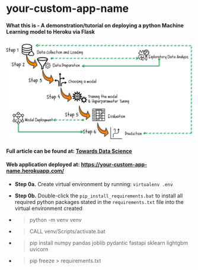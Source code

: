 # your-custom-app-name
#### What this is - A demonstration/tutorial on deploying a python Machine Learning model to Heroku via Flask 
![ml_life_cycle](https://github.com/incubated-geek-cc/mental-healthcare-predictors/blob/main/ml_life_cycle.png)
#### Full article can be found at: [Towards Data Science](https://towardsdatascience.com/deploy-your-python-machine-learning-models-on-heroku-in-3-steps-dc5b6aca73d9)
#### Web application deployed at: https://your-custom-app-name.herokuapp.com/

* **Step 0a.** Create virtual environment by running: `virtualenv .env` 
* **Step 0b.** Double-click the `pip_install_requirements.bat` to install all required python packages stated in the `requirements.txt` file into the virtual environment created


* >python -m venv venv
* >CALL venv/Scripts/activate.bat
* >pip install numpy pandas joblib pydantic fastapi sklearn lightgbm uvicorn
* >pip freeze > requirements.txt